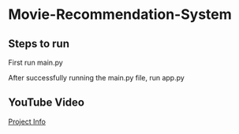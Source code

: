 # Movie-Recommendation-System

## Steps to run

First run main.py

After successfully running the main.py file, run app.py



## YouTube Video

[Project Info](https://www.youtube.com/watch?v=RH7Wgdg_c-I&t=8s)
